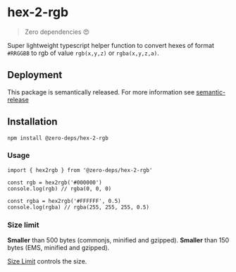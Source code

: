 # hex-2-rgb

> Zero dependencies 😍

Super lightweight typescript helper function to convert hexes of format `#RRGGBB` to rgb of value `rgb(x,y,z)` or `rgba(x,y,z,a)`.

## Deployment

This package is semantically released. For more information see [semantic-release](https://semantic-release.gitbook.io/semantic-release)

## Installation

```
npm install @zero-deps/hex-2-rgb
```

### Usage

```
import { hex2rgb } from '@zero-deps/hex-2-rgb'

const rgb = hex2rgb('#000000')
console.log(rgb) // rgba(0, 0, 0)

const rgba = hex2rgb('#FFFFFF', 0.5)
console.log(rgba) // rgba(255, 255, 255, 0.5)
```

### Size limit

**Smaller** than 500 bytes (commonjs, minified and gzipped).
**Smaller** than 150 bytes (EMS, minified and gzipped).

[Size Limit](https://github.com/ai/size-limit) controls the size.
